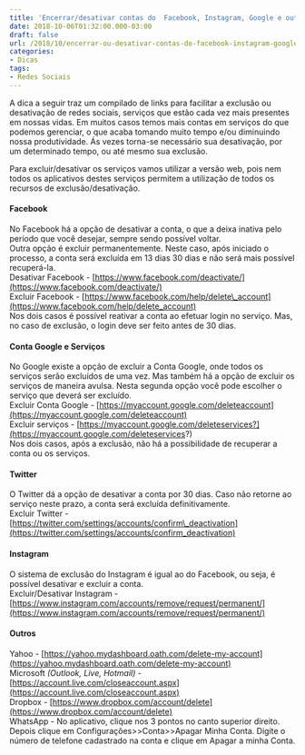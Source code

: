 ```yaml
---
title: 'Encerrar/desativar contas do  Facebook, Instagram, Google e outras'
date: 2018-10-06T01:32:00.000-03:00
draft: false
url: /2018/10/encerrar-ou-desativar-contas-do-facebook-instagram-google-e-outras.html
categories:
- Dicas
tags: 
- Redes Sociais
---
```


A dica a seguir traz um compilado de links para facilitar a exclusão ou desativação de redes sociais, serviços que estão cada vez mais presentes em nossas vidas. Em muitos casos temos mais contas em serviços do que podemos gerenciar, o que acaba tomando muito tempo e/ou diminuindo nossa produtividade. Ás vezes torna-se necessário sua desativação, por um determinado tempo, ou até mesmo sua exclusão.

 
Para excluir/desativar os serviços vamos utilizar a versão web, pois nem todos os aplicativos destes serviços permitem a utilização de todos os recursos de exclusão/desativação.  
  

#### **Facebook**

No Facebook há a opção de desativar a conta, o que a deixa inativa pelo período que você desejar, sempre sendo possível voltar.  
Outra opção é excluir permanentemente. Neste caso, após iniciado o processo, a conta será excluída em 13 dias 30 dias e não será mais possível recuperá-la.  
Desativar Facebook - [https://www.facebook.com/deactivate/](https://www.facebook.com/deactivate/)  
Excluir Facebook - [https://www.facebook.com/help/delete\_account](https://www.facebook.com/help/delete_account)  
Nos dois casos é possível reativar a conta ao efetuar login no serviço. Mas, no caso de exclusão, o login deve ser feito antes de 30 dias.

  

#### **Conta Google e Serviços**

No Google existe a opção de excluir a Conta Google, onde todos os serviços serão excluídos de uma vez. Mas também há a opção de excluir os serviços de maneira avulsa. Nesta segunda opção você pode escolher o serviço que deverá ser excluído.  
Excluir Conta Google - [https://myaccount.google.com/deleteaccount](https://myaccount.google.com/deleteaccount)  
Excluir serviços - [https://myaccount.google.com/deleteservices?](https://myaccount.google.com/deleteservices?)  
Nos dois casos, após a exclusão, não há a possibilidade de recuperar a conta ou os serviços.

  

#### **Twitter**

O Twitter dá a opção de desativar a conta por 30 dias. Caso não retorne ao serviço neste prazo, a conta será excluída definitivamente.  
Excluir Twitter - [https://twitter.com/settings/accounts/confirm\_deactivation](https://twitter.com/settings/accounts/confirm_deactivation)

  

#### **Instagram**

O sistema de exclusão do Instagram é igual ao do Facebook, ou seja, é possível desativar e excluir a conta.  
Excluir/Desativar Instagram - [https://www.instagram.com/accounts/remove/request/permanent/](https://www.instagram.com/accounts/remove/request/permanent/)

  

#### **Outros**

Yahoo - [https://yahoo.mydashboard.oath.com/delete-my-account](https://yahoo.mydashboard.oath.com/delete-my-account)  
Microsoft _(Outlook, Live, Hotmail)_ - [https://account.live.com/closeaccount.aspx](https://account.live.com/closeaccount.aspx)  
Dropbox - [https://www.dropbox.com/account/delete](https://www.dropbox.com/account/delete)  
WhatsApp - No aplicativo, clique nos 3 pontos no canto superior direito. Depois clique em Configurações>>Conta>>Apagar Minha Conta. Digite o número de telefone cadastrado na conta e clique em Apagar a minha Conta.
